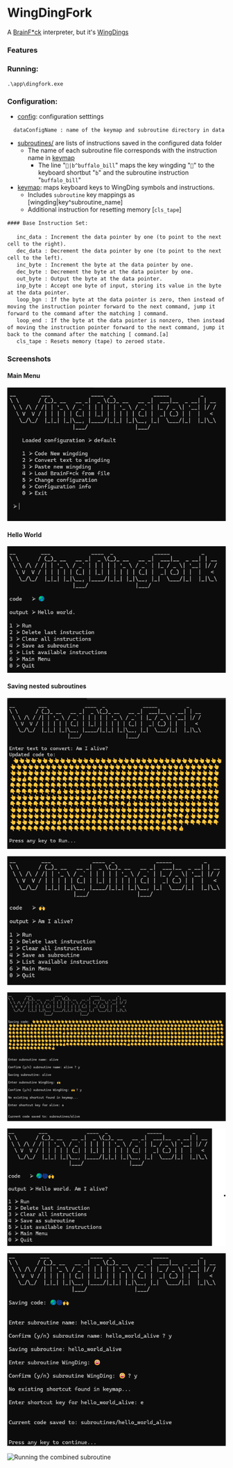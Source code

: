 # WingDingFork
A [BrainF*ck](https://en.wikipedia.org/wiki/Brainfuck) interpreter, but it's [WingDings](https://en.wikipedia.org/wiki/Wingdings)

### Features

### Running:
```
.\app\dingfork.exe
```
### Configuration:
* [config](./dingfork/data/config.yml): configuration setttings
```
  dataConfigName : name of the keymap and subroutine directory in data
```
* [subroutines/](./dingfork/data/default/subroutines/) are lists of instructions saved in the configured data folder
  * The name of each subroutine file corresponds with the instruction name in [keymap](./dingfork/data/default/keymap)
    * The line "`🐻|b^buffalo_bill`" maps the key wingding "`🐻`" to the keyboard shortbut "`b`" and the subroutine instruction "`buffalo_bill`"
* [keymap](./dingfork/data/default/keymap): maps keyboard keys to WingDing symbols and instructions.
   * Includes `subroutine` key mappings as [wingding|key^subroutine_name] 
   * Additional instruction for resetting memory [`cls_tape`]
```
#### Base Instruction Set:
   
   inc_data : Increment the data pointer by one (to point to the next cell to the right).
   dec_data : Decrement the data pointer by one (to point to the next cell to the left).
   inc_byte : Increment the byte at the data pointer by one.
   dec_byte : Decrement the byte at the data pointer by one.
   out_byte : Output the byte at the data pointer.
   inp_byte : Accept one byte of input, storing its value in the byte at the data pointer.
   loop_bgn : If the byte at the data pointer is zero, then instead of moving the instruction pointer forward to the next command, jump it forward to the command after the matching ] command.
   loop_end : If the byte at the data pointer is nonzero, then instead of moving the instruction pointer forward to the next command, jump it back to the command after the matching [ command.[a]
   cls_tape : Resets memory (tape) to zeroed state.

```

### Screenshots

#### Main Menu

![Main Menu](./ref/main_menu.png)

#### Hello World

![Hello World](./ref/hello_world.png)

#### Saving nested subroutines

![Generating Basic BF from Text](./ref/genr_alive.png)

![Running BF for "Am I alive?"](./ref/alive.png)

![Saving "Am I alive?" as a subroutine](./ref/saving_alive.png)

![Combining subroutines](./ref/hello_world_alive.png)

![Saving combined subroutines](./ref/saving_hello_world_alive.png)

![Running the combined subroutine](./ref/saving_hello_world_alive_sub.png)
